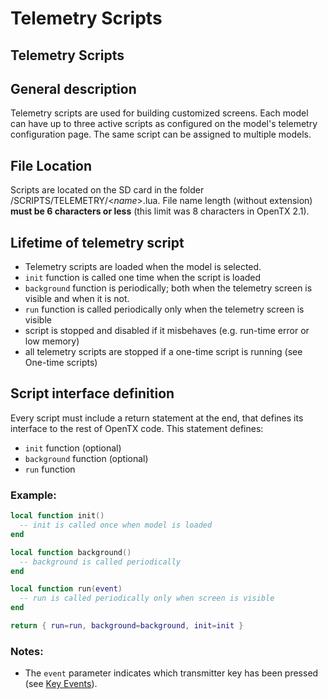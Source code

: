 # Telemetry Scripts

## Telemetry Scripts

## General description

Telemetry scripts are used for building customized screens. Each model can have up to three active scripts as configured on the model's telemetry configuration page. The same script can be assigned to multiple models.

## File Location

Scripts are located on the SD card in the folder /SCRIPTS/TELEMETRY/&lt;_name_&gt;.lua. File name length \(without extension\) **must be 6 characters or less** \(this limit was 8 characters in OpenTX 2.1\).

## Lifetime of telemetry script

* Telemetry scripts are loaded when the model is selected.
* `init` function is called one time when the script is loaded
* `background` function is periodically; both when the telemetry screen is visible and when it is not. 
* `run` function is called periodically only when the telemetry screen is visible
* script is stopped and disabled if it misbehaves \(e.g. run-time error or low memory\)
* all telemetry scripts are stopped if a one-time script is running \(see One-time scripts\)

## Script interface definition

Every script must include a return statement at the end, that defines its interface to the rest of OpenTX code. This statement defines:

* `init` function \(optional\)
* `background` function \(optional\)
* `run` function

### Example:

```lua
local function init()
  -- init is called once when model is loaded
end

local function background()
  -- background is called periodically
end

local function run(event)
  -- run is called periodically only when screen is visible
end

return { run=run, background=background, init=init }
```

### Notes:

* The `event` parameter indicates which transmitter key has been pressed \(see [Key Events](../part_iii_-_opentx_lua_api_reference/constants/key_events.md)\). 



